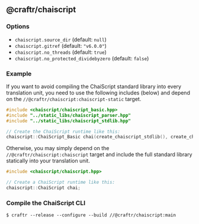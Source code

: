 ## @craftr/chaiscript

### Options

* `chaiscript.source_dir` (default: `null`)
* `chaiscript.gitref` (default: `"v6.0.0"`)
* `chaiscript.no_threads` (default: `true`)
* `chaiscript.no_protected_dividebyzero` (default: `false`)

### Example

If you want to avoid compiling the ChaiScript standard library into
every translation unit, you need to use the following includes (below)
and depend on the `//@craftr/chaiscript:chaiscript-static` target.

```cpp
#include <chaiscript/chaiscript_basic.hpp>
#include "../static_libs/chaiscript_parser.hpp"
#include "../static_libs/chaiscript_stdlib.hpp"

// Create the ChaiScript runtime like this:
chaiscript::ChaiScript_Basic chai(create_chaiscript_stdlib(), create_chaiscript_parser());
```

Otherwise, you may simply depend on the `//@craftr/chaiscript:chaiscript`
target and include the full standard library statically into your translation
unit.

```cpp
#include <chaiscript/chaiscript.hpp>

// Create a ChaiScript runtime like this:
chaiscript::ChaiScript chai;
```

### Compile the ChaiScript CLI

    $ craftr --release --configure --build //@craftr/chaiscript:main
